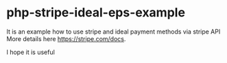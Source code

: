 # php-stripe-ideal-eps-example
It is an example how to use stripe and ideal payment methods via stripe API
More details here https://stripe.com/docs.

I hope it is useful

